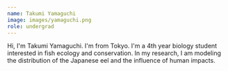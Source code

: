 ```yaml
---
name: Takumi Yamaguchi
image: images/yamaguchi.png
role: undergrad
---
```


Hi, I'm Takumi Yamaguchi. I'm from Tokyo. 
I'm a 4th year biology student interested in fish ecology and conservation. 
In my research, I am modeling the distribution of the Japanese eel and the influence of human impacts.
